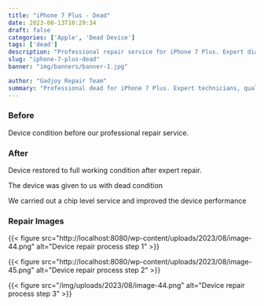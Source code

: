```yaml
---
title: "iPhone 7 Plus - Dead"
date: 2023-08-13T10:29:34
draft: false
categories: ['Apple', 'Dead Device']
tags: ['dead']
description: "Professional repair service for iPhone 7 Plus. Expert diagnosis and quality repairs in Bangalore."
slug: "iphone-7-plus-dead"
banner: "img/banners/banner-1.jpg"

author: "Gadjoy Repair Team"
summary: "Professional dead for iPhone 7 Plus. Expert technicians, quality parts, warranty included."
---
```


### Before

Device condition before our professional repair service.

### After

Device restored to full working condition after expert repair.

The device was given to us with dead condition

We carried out a chip level service and improved the device performance

### Repair Images

{{< figure src="http://localhost:8080/wp-content/uploads/2023/08/image-44.png" alt="Device repair process step 1" >}}

{{< figure src="http://localhost:8080/wp-content/uploads/2023/08/image-45.png" alt="Device repair process step 2" >}}

{{< figure src="/img/uploads/2023/08/image-44.png" alt="Device repair process step 3" >}}

